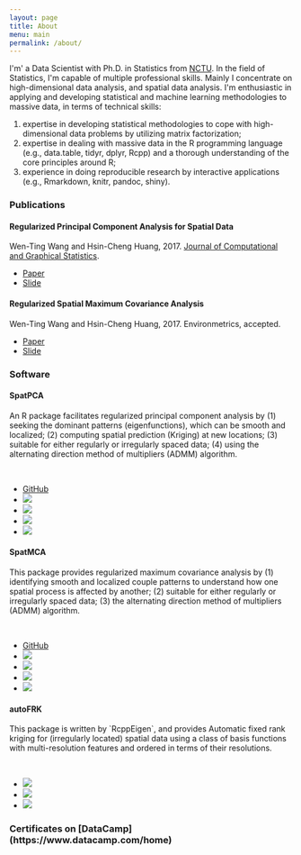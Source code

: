 ```yaml
---
layout: page
title: About
menu: main
permalink: /about/
---
```


I'm' a Data Scientist with Ph.D. in Statistics from [NCTU](http://www.stat.nctu.edu.tw/main.php). In the field of Statistics, I'm capable of multiple professional skills. Mainly I concentrate on high-dimensional data analysis, and spatial data analysis. I'm enthusiastic in applying and developing statistical and machine learning methodologies to massive data, in terms of technical skills:

1. expertise in developing statistical methodologies to cope with high-dimensional data problems by utilizing matrix factorization; 
2. expertise in dealing with massive data in the R programming language (e.g., data.table, tidyr, dplyr, Rcpp) and a thorough understanding of the core principles around R;
3. experience in doing reproducible research by interactive applications (e.g., Rmarkdown, knitr, pandoc, shiny).


<h3>Publications 
</h3>
<div class="list-group">
<div class="list-group-item">
<h4 class="list-group-item-heading"> Regularized Principal Component Analysis for Spatial Data</h4>
<div>Wen-Ting Wang and Hsin-Cheng Huang, 2017. <a href="http://www.tandfonline.com/doi/full/10.1080/10618600.2016.1157483">Journal of Computational and Graphical Statistics</a>.</div>
<div>
<ul class="list-inline">
<li><a href="https://arxiv.org/pdf/1501.03221v3.pdf"><span class="label label-success">Paper</span></a></li>
<li><a href="https://www.slideshare.net/WenTingWang5/spatpca3"><span class="label label-success">Slide</span></a></li>
</ul>
</div>
</div>

<div class="list-group-item">
<h4 class="list-group-item-heading">Regularized Spatial Maximum Covariance Analysis</h4>
<div>Wen-Ting Wang and Hsin-Cheng Huang, 2017. Environmetrics, accepted.
</div>
<div>
<ul class="list-inline">
<li><a href="https://arxiv.org/pdf/1705.02716.pdf"><span class="label label-success">Paper</span></a></li>
<li><a href="https://www.slideshare.net/WenTingWang5/regularized-estimation-of-spatial-patterns"><span class="label label-success">Slide</span></a></li>
</ul>
</div>
</div>
</div>



<h3>Software</h3>

<div class="list-group">
<div class="list-group-item">
<h4 class="list-group-item-heading">SpatPCA</h4>
<p class="list-group-item-text">An R package facilitates regularized principal component analysis by (1) seeking the dominant patterns (eigenfunctions), which can be smooth and localized; (2)
computing spatial prediction (Kriging) at new locations; (3)
suitable for either regularly or irregularly spaced data;
(4) using the alternating direction method of multipliers (ADMM) algorithm.
</p>
<br />
<ul class="list-inline">
<li><i class="fa fa-github fa-lg"></i> <a href="https://github.com/egpivo/SpatPCA">GitHub</a></li>
<li><a href="https://cran.rstudio.com/web/packages/SpatPCA"><img src="http://www.r-pkg.org/badges/version/SpatPCA" /></a></li>
<li><a href="https://cran.rstudio.com/web/packages/SpatPCA"><img src="http://cranlogs.r-pkg.org/badges/SpatPCA" /></a></li>
<li><a href="https://cran.rstudio.com/web/packages/SpatPCA"><img src="https://cranlogs.r-pkg.org/badges/grand-total/SpatPCA" /></a></li>
<li><a href="https://travis-ci.org/egpivo/SpatPCA"><img src="https://travis-ci.org/egpivo/SpatPCA.svg?branch=master" /></a></li>
</ul>
</div>
<div class="list-group">
<div class="list-group-item">
<h4 class="list-group-item-heading">SpatMCA</h4>
<p class="list-group-item-text"> This package provides regularized maximum covariance analysis by (1)
identifying smooth and localized couple patterns to understand how one spatial process is affected by another; (2) suitable for either regularly or irregularly spaced data; (3) the alternating direction method of multipliers (ADMM) algorithm.
</p>
<br />
<ul class="list-inline">
<li><i class="fa fa-github fa-lg"></i> <a href="https://github.com/egpivo/SpatMCA">GitHub</a></li>
<li><a href="https://cran.rstudio.com/web/packages/SpatMCA"><img src="http://www.r-pkg.org/badges/version/SpatMCA" /></a></li>
<li><a href="https://cran.rstudio.com/web/packages/SpatMCA"><img src="http://cranlogs.r-pkg.org/badges/SpatMCA" /></a></li>
<li><a href="https://cran.rstudio.com/web/packages/SpatMCA"><img src="https://cranlogs.r-pkg.org/badges/grand-total/SpatMCA" /></a></li>
<li><a href="https://travis-ci.org/egpivo/SpatMCA"><img src="https://travis-ci.org/egpivo/SpatMCA.svg?branch=master" /></a></li>
</ul>
</div>		


<div class="list-group">
<div class="list-group-item">
<h4 class="list-group-item-heading">autoFRK</h4>
<p class="list-group-item-text"> This package is written by `RcppEigen`, and provides Automatic fixed rank kriging for (irregularly located) spatial data using a class of basis functions with multi-resolution features and ordered in terms of their resolutions. 
</p>
<br />
<ul class="list-inline">
<li><a href="https://cran.rstudio.com/web/packages/autoFRK"><img src="http://www.r-pkg.org/badges/version/autoFRK" /></a></li>
<li><a href="https://cran.rstudio.com/web/packages/autoFRK"><img src="http://cranlogs.r-pkg.org/badges/autoFRK" /></a></li>
<li><a href="https://cran.rstudio.com/web/packages/autoFRK"><img src="https://cranlogs.r-pkg.org/badges/grand-total/autoFRK" /></a></li>
</ul>
</div>	

<h3>Certificates on [DataCamp](https://www.datacamp.com/home)</h3>
